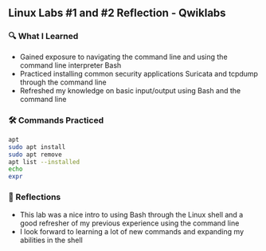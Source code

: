 ## Linux Labs #1 and #2 Reflection - Qwiklabs

###  🔍 What I Learned
* Gained exposure to navigating the command line and using the command line interpreter Bash
* Practiced installing common security applications Suricata and tcpdump through the command line
* Refreshed my knowledge on basic input/output using Bash and the command line
### 🛠️ Commands Practiced
```bash
apt
sudo apt install
sudo apt remove
apt list --installed
echo
expr

```
### 🧠 Reflections
* This lab was a nice intro to using Bash through the Linux shell and a good refresher of my previous experience using the command line
* I look forward to learning a lot of new commands and expanding my abilities in the shell